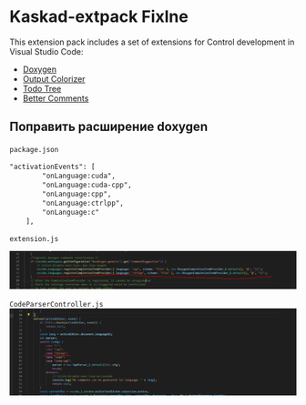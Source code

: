 # Kaskad-extpack Fixlne
This extension pack includes a set of extensions for Control development in Visual Studio Code:
* [Doxygen](https://marketplace.visualstudio.com/items?itemName=cschlosser.doxdocgen)
* [Output Colorizer](https://marketplace.visualstudio.com/items?itemName=IBM.output-colorizer)
* [Todo Tree](https://marketplace.visualstudio.com/items?itemName=Gruntfuggly.todo-tree)
* [Better Comments](https://marketplace.visualstudio.com/items?itemName=aaron-bond.better-comments)

## Поправить расширение doxygen
`package.json`
```
"activationEvents": [
		"onLanguage:cuda",
		"onLanguage:cuda-cpp",
		"onLanguage:cpp",
		"onLanguage:ctrlpp",
		"onLanguage:c"
	],
```

`extension.js`

![extension](/images/extDoxy.png "extension.js")

`CodeParserController.js`
![extension](/images/codeParserDoxy.png "CodeParserController.js")